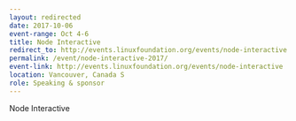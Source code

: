 ```yaml
---
layout: redirected
date: 2017-10-06
event-range: Oct 4-6
title: Node Interactive
redirect_to: http://events.linuxfoundation.org/events/node-interactive
permalink: /event/node-interactive-2017/
event-link: http://events.linuxfoundation.org/events/node-interactive
location: Vancouver, Canada	S
role: Speaking & sponsor
---
```

Node Interactive